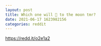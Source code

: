 ```yaml
--- 
layout: post 
title: Which one will 🚀 to the moon tmr? 
date: 2021-06-17 1623982156 
categories: reddit 
--- 
```

https://redd.it/o2e1a2